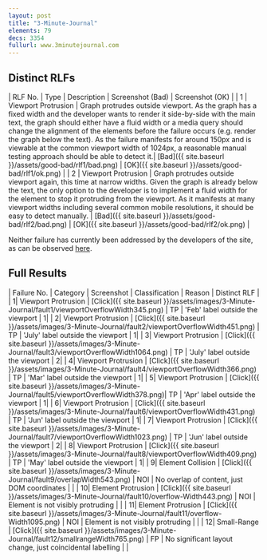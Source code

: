 ```yaml
---
layout: post
title: "3-Minute-Journal"
elements: 79
decs: 3354
fullurl: www.3minutejournal.com
---
```


## Distinct RLFs

| RLF No. | Type | Description | Screenshot (Bad) | Screenshot (OK) |
| 1 | Viewport Protrusion | Graph protrudes outside viewport. As the graph has a fixed width and the developer wants to render it side-by-side with the main text, the graph should either have a fluid width or a media query should change the alignment of the elements before the failure occurs (e.g. render the graph below the text). As the failure manifests for around 150px and is viewable at the common viewport width of 1024px, a reasonable manual testing approach should be able to detect it.| [Bad]({{ site.baseurl }}/assets/good-bad/rlf1/bad.png) | [OK]({{ site.baseurl }}/assets/good-bad/rlf1/ok.png) |
| 2 | Viewport Protrusion | Graph protrudes outside viewport again, this time at narrow widths. Given the graph is already below the text, the only option to the developer is to implement a fluid width for the element to stop it protruding from the viewport. As it manifests at many viewport widths including several common mobile resolutions, it should be easy to detect manually. | [Bad]({{ site.baseurl }}/assets/good-bad/rlf2/bad.png) | [OK]({{ site.baseurl }}/assets/good-bad/rlf2/ok.png) |

Neither failure has currently been addressed by the developers of the site, as can be observed [here](http://3minutejournal.com).

## Full Results

| Failure No. | Category | Screenshot | Classification | Reason | Distinct RLF |
| 1| Viewport Protrusion | [Click]({{ site.baseurl }}/assets/images/3-Minute-Journal/fault1/viewportOverflowWidth345.png) | TP | 'Feb' label outside the viewport | 1|
| 2| Viewport Protrusion | [Click]({{ site.baseurl }}/assets/images/3-Minute-Journal/fault2/viewportOverflowWidth451.png) | TP | 'July' label outside the viewport | 1|
| 3| Viewport Protrusion | [Click]({{ site.baseurl }}/assets/images/3-Minute-Journal/fault3/viewportOverflowWidth1064.png) | TP | 'July' label outside the viewport | 2|
| 4| Viewport Protrusion | [Click]({{ site.baseurl }}/assets/images/3-Minute-Journal/fault4/viewportOverflowWidth366.png) | TP | 'Mar' label outside the viewport | 1|
| 5| Viewport Protrusion | [Click]({{ site.baseurl }}/assets/images/3-Minute-Journal/fault5/viewportOverflowWidth378.png)| TP | 'Apr' label outside the viewport | 1|
| 6| Viewport Protrusion | [Click]({{ site.baseurl }}/assets/images/3-Minute-Journal/fault6/viewportOverflowWidth431.png) | TP | 'Jun' label outside the viewport | 1|
| 7| Viewport Protrusion | [Click]({{ site.baseurl }}/assets/images/3-Minute-Journal/fault7/viewportOverflowWidth1023.png) | TP | 'Jun' label outside the viewport | 2|
| 8| Viewport Protrusion | [Click]({{ site.baseurl }}/assets/images/3-Minute-Journal/fault8/viewportOverflowWidth409.png) | TP | 'May' label outside the viewport | 1|
| 9| Element Collision | [Click]({{ site.baseurl }}/assets/images/3-Minute-Journal/fault9/overlapWidth543.png) | NOI | No overlap of content, just DOM coordinates | |
| 10| Element Protrusion | [Click]({{ site.baseurl }}/assets/images/3-Minute-Journal/fault10/overflow-Width443.png) | NOI | Element is not visibly protruding | |
| 11| Element Protrusion | [Click]({{ site.baseurl }}/assets/images/3-Minute-Journal/fault11/overflow-Width1095.png) | NOI | Element is not visibly protruding | |
| 12| Small-Range | [Click]({{ site.baseurl }}/assets/images/3-Minute-Journal/fault12/smallrangeWidth765.png) | FP | No significant layout change, just coincidental labelling | |
